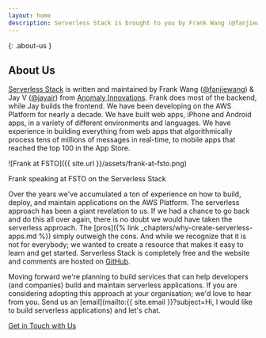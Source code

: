```yaml
---
layout: home
description: Serverless Stack is brought to you by Frank Wang (@fanjiewang) and Jay V (@jayair) from Anomaly Innovations.
---
```


{: .about-us }
## About Us

[Serverless Stack](/) is written and maintained by Frank Wang ([@fanjiewang](https://twitter.com/fanjiewang)) &amp; Jay V ([@jayair](https://twitter.com/jayair)) from [Anomaly Innovations](http://anoma.ly). Frank does most of the backend, while Jay builds the frontend. We have been developing on the AWS Platform for nearly a decade. We have built web apps, iPhone and Android apps, in a variety of different environments and languages. We have experience in building everything from web apps that algorithmically process tens of millions of messages in real-time, to mobile apps that reached the top 100 in the App Store.

![Frank at FSTO]({{ site.url }}/assets/frank-at-fsto.png)
<p class="about-us-image-desc">Frank speaking at FSTO on the Serverless Stack</p>

Over the years we've accumulated a ton of experience on how to build, deploy, and maintain applications on the AWS Platform. The serverless approach has been a giant revelation to us. If we had a chance to go back and do this all over again, there is no doubt we would have taken the serverless approach. The [pros]({% link _chapters/why-create-serverless-apps.md %}) simply outweigh the cons. And while we recognize that it is not for everybody; we wanted to create a resource that makes it easy to learn and get started. Serverless Stack is completely free and the website and comments are hosted on [GitHub](https://github.com/AnomalyInnovations/serverless-stack-com).

Moving forward we're planning to build services that can help developers (and companies) build and maintain serverless applications. If you are considering adopting this approach at your organisation; we'd love to hear from you. Send us an [email](mailto:{{ site.email }}?subject=Hi, I would like to build serverless applications) and let's chat.

<a class="button contact" href="mailto:{{ site.email }}?subject=Hi, I would like to build serverless applications">Get in Touch with Us</a>
